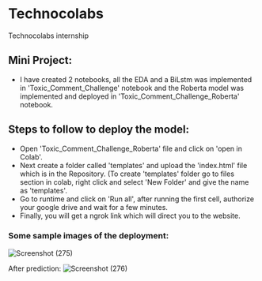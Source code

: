 # Technocolabs
Technocolabs internship
## Mini Project:
* I have created 2 notebooks, all the EDA and a BiLstm was implemented in 'Toxic_Comment_Challenge' notebook and the Roberta model was implemented and deployed in 'Toxic_Comment_Challenge_Roberta' notebook. 
## Steps to follow to deploy the model:
* Open 'Toxic_Comment_Challenge_Roberta' file and click on 'open in Colab'.
* Next create a folder called 'templates' and upload the 'index.html' file which is in the Repository. (To create 'templates' folder go to files section in colab, right click and select 'New Folder' and give the name as 'templates'.
* Go to runtime and click on 'Run all', after running the first cell, authorize your google drive and wait for a few minutes.
* Finally, you will get a ngrok link which will direct you to the website.

### Some sample images of the deployment:
![Screenshot (275)](https://user-images.githubusercontent.com/55051841/101986671-358b4980-3cb5-11eb-842e-ddcbf1bc5bf2.png)

After prediction:
![Screenshot (276)](https://user-images.githubusercontent.com/55051841/101986712-8dc24b80-3cb5-11eb-8a20-1e7019de9abe.png)



